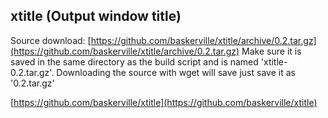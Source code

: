 xtitle (Output window title)
---------------------------

Source download: [https://github.com/baskerville/xtitle/archive/0.2.tar.gz](https://github.com/baskerville/xtitle/archive/0.2.tar.gz)
Make sure it is saved in the same directory as the build script and is named 'xtitle-0.2.tar.gz'. Downloading the source with wget will save just save it as '0.2.tar.gz'

[https://github.com/baskerville/xtitle](https://github.com/baskerville/xtitle)
